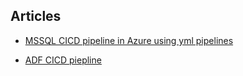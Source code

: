 ## Articles

* [MSSQL CICD pipeline in Azure using yml pipelines](SQLServer/CICD.md)

* [ADF CICD piepline](ADF/CICD.md)
